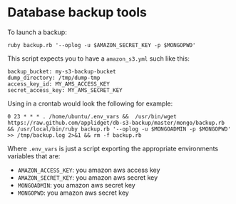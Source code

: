 Database backup tools
=====================


To launch a backup:

    ruby backup.rb '--oplog -u $AMAZON_SECRET_KEY -p $MONGOPWD'
    

This script expects you to have a `amazon_s3.yml` such like this:

    backup_bucket: my-s3-backup-bucket
    dump_directory: /tmp/dump-tmp
    access_key_id: MY_AMS_ACCESS_KEY
    secret_access_key: MY_AMS_SECRET_KEY
    
Using in a crontab would look the following for example:

    0 23 * * * . /home/ubuntu/.env_vars &&  /usr/bin/wget https://raw.github.com/applidget/db-s3-backup/master/mongo/backup.rb && /usr/local/bin/ruby backup.rb '--oplog -u $MONGOADMIN -p $MONGOPWD' >> /tmp/backup.log 2>&1 && rm -f backup.rb
    
Where `.env_vars` is just a script exporting the appropriate environments variables that are:

- `AMAZON_ACCESS_KEY`: you amazon aws access key
- `AMAZON_SECRET_KEY`: you amazon aws secret key
- `MONGOADMIN`: you amazon aws secret key
- `MONGOPWD`: you amazon aws secret key



